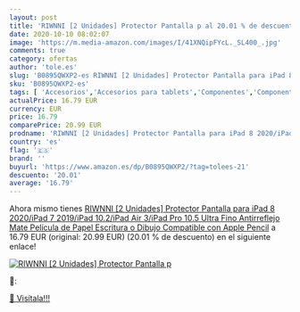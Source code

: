 ```yaml
---
layout: post
title: 'RIWNNI [2 Unidades] Protector Pantalla p al 20.01 % de descuento'
date: 2020-10-10 08:02:07
image: 'https://m.media-amazon.com/images/I/41XNQipFYcL._SL400_.jpg'
comments: true
category: ofertas
author: 'tole.es'
slug: 'B0895QWXP2-es RIWNNI [2 Unidades] Protector Pantalla para iPad 8...'
sku: 'B0895QWXP2-es'
tags: [ 'Accesorios','Accesorios para tablets','Componentes','Componentes y piezas para portátiles','Informática','Teclados de repuesto para portátiles y netbooks','Teclados para tablets','apple','ipad', ]
actualPrice: 16.79 EUR
currency: EUR
price: 16.79
comparePrice: 20.99 EUR
prodname: 'RIWNNI [2 Unidades] Protector Pantalla para iPad 8 2020/iPad 7 2019/iPad 10.2/iPad Air 3/iPad Pro 10.5  Ultra Fino Antirreflejo Mate Película de Papel  Escritura o Dibujo  Compatible con Apple Pencil'
country: 'es'
flag: '🇪🇸'
brand: ''
buyurl: 'https://www.amazon.es/dp/B0895QWXP2/?tag=tolees-21'
descuento: '20.01'
average: '16.79'
---
```


Ahora mismo tienes [RIWNNI [2 Unidades] Protector Pantalla para iPad 8 2020/iPad 7 2019/iPad 10.2/iPad Air 3/iPad Pro 10.5  Ultra Fino Antirreflejo Mate Película de Papel  Escritura o Dibujo  Compatible con Apple Pencil](https://www.amazon.es/dp/B0895QWXP2/?tag=tolees-21) a 16.79 EUR (original: 20.99 EUR) (20.01 %  de descuento) en el siguiente enlace!

[![RIWNNI [2 Unidades] Protector Pantalla p](https://m.media-amazon.com/images/I/41XNQipFYcL._SL400_.jpg)](https://www.amazon.es/dp/B0895QWXP2/?tag=tolees-21)

🔎:


[🛒 Visítala!!!](https://www.amazon.es/dp/B0895QWXP2/?tag=tolees-21)
